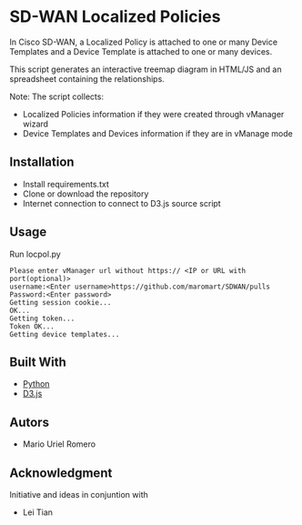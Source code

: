 # SD-WAN Localized Policies 
In Cisco SD-WAN, a Localized Policy is attached to one or many Device Templates and a Device Template is attached to one or many devices.

This script generates an interactive treemap diagram in HTML/JS and an spreadsheet containing the relationships.

Note: The script collects:
-  Localized Policies information if they were created through vManager wizard
-  Device Templates and Devices information if they are in vManage mode


## Installation
- Install requirements.txt
- Clone or download the repository
- Internet connection to connect to D3.js source script

## Usage
Run locpol.py
```
Please enter vManager url without https:// <IP or URL with port(optional)>
username:<Enter username>https://github.com/maromart/SDWAN/pulls
Password:<Enter password>
Getting session cookie...
OK...
Getting token...
Token OK...
Getting device templates...
```
## Built With
- [Python](https://www.python.org/)
- [D3.js](https://d3js.org/)

## Autors
- Mario Uriel Romero

## Acknowledgment

Initiative and ideas in conjuntion with
- Lei Tian



